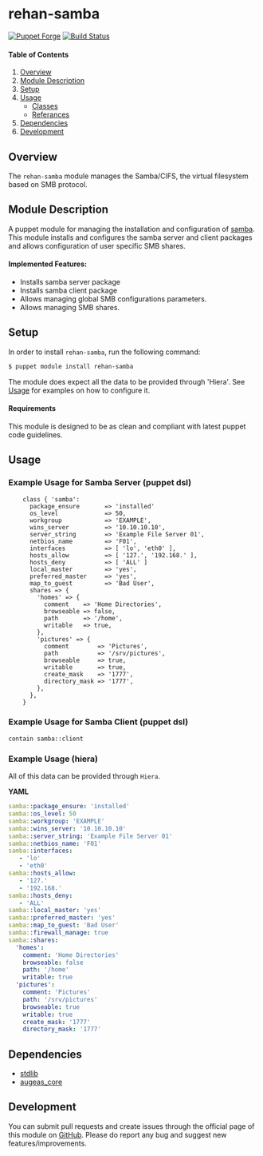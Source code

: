 # rehan-samba

[![Puppet Forge](http://img.shields.io/puppetforge/v/rehan/samba.svg)](https://forge.puppetlabs.com/rehan/samba) [![Build Status](https://travis-ci.com/rehanone/puppet-samba.svg?branch=master)](https://travis-ci.com/rehanone/puppet-samba)

#### Table of Contents
1. [Overview](#overview)
2. [Module Description](#module-description)
3. [Setup](#setup)
4. [Usage](#usage)
    * [Classes](#classes)
    * [Referances](#referances)
5. [Dependencies](#dependencies)
6. [Development](#development)

## Overview
The `rehan-samba` module manages the Samba/CIFS, the virtual filesystem based on SMB protocol.

## Module Description
A puppet module for managing the installation and configuration of [samba](https://www.samba.org/). This module installs and configures the samba server and client packages and allows configuration of user
specific SMB shares.

#### Implemented Features:
* Installs samba server package
* Installs samba client package
* Allows managing global SMB configurations parameters.
* Allows managing SMB shares.

## Setup
In order to install `rehan-samba`, run the following command:
```bash
$ puppet module install rehan-samba
```
The module does expect all the data to be provided through 'Hiera'. See [Usage](#usage) for examples on how to configure it.

#### Requirements
This module is designed to be as clean and compliant with latest puppet code guidelines.

## Usage

### Example Usage for Samba Server (puppet dsl)

```puppet
    class { 'samba':
      package_ensure       => 'installed'
      os_level             => 50,
      workgroup            => 'EXAMPLE',
      wins_server          => '10.10.10.10',
      server_string        => 'Example File Server 01',
      netbios_name         => 'F01',
      interfaces           => [ 'lo', 'eth0' ],
      hosts_allow          => [ '127.', '192.168.' ],
      hosts_deny           => [ 'ALL' ]
      local_master         => 'yes',
      preferred_master     => 'yes',
      map_to_guest         => 'Bad User',
      shares => {
        'homes' => {
          comment    => 'Home Directories',
          browseable => false,
          path       => '/home',
          writable   => true,
        },
        'pictures' => {
          comment        => 'Pictures',
          path           => '/srv/pictures',
          browseable     => true,
          writable       => true,
          create_mask    => '1777',
          directory_mask => '1777',
        },
      },
    }
```

### Example Usage for Samba Client (puppet dsl)

```puppet
contain samba::client
```

### Example Usage (hiera)

All of this data can be provided through `Hiera`.

**YAML**
```yaml
samba::package_ensure: 'installed'
samba::os_level: 50
samba::workgroup: 'EXAMPLE'
samba::wins_server: '10.10.10.10'
samba::server_string: 'Example File Server 01'
samba::netbios_name: 'F01'
samba::interfaces:
   - 'lo'
   - 'eth0'
samba::hosts_allow:
   - '127.'
   - '192.168.'
samba::hosts_deny:
   - 'ALL'
samba::local_master: 'yes'
samba::preferred_master: 'yes'
samba::map_to_guest: 'Bad User'
samba::firewall_manage: true
samba::shares:
  'homes':
    comment: 'Home Directories'
    browseable: false
    path: '/home'
    writable: true
  'pictures':
    comment: 'Pictures'
    path: '/srv/pictures'
    browseable: true
    writable: true
    create_mask: '1777'
    directory_mask: '1777'
```

## Dependencies

* [stdlib][1]
* [augeas_core][2]

[1]:https://forge.puppet.com/puppetlabs/stdlib
[2]:https://forge.puppet.com/puppetlabs/augeas_core

## Development

You can submit pull requests and create issues through the official page of this module on [GitHub](https://github.com/rehan/puppet-samba).
Please do report any bug and suggest new features/improvements.
